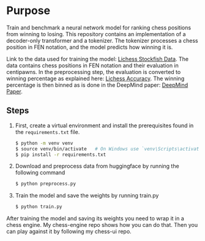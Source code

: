 # Purpose

Train and benchmark a neural network model for ranking chess positions from winning to losing. This repository contains an implementation of a decoder-only transformer and a tokenizer. The tokenizer processes a chess position in FEN notation, and the model predicts how winning it is.

Link to the data used for training the model: [Lichess Stockfish Data](https://huggingface.co/datasets/mauricett/lichess_sf). The data contains chess positions in FEN notation and their evaluation in centipawns. In the preprocessing step, the evaluation is converted to winning percentage as explained here: [Lichess Accuracy](https://lichess.org/page/accuracy). The winning percentage is then binned as is done in the DeepMind paper: [DeepMind Paper](https://arxiv.org/abs/2402.04494).

## Steps

1. First, create a virtual environment and install the prerequisites found in the `requirements.txt` file.
   
   ```sh
   $ python -m venv venv
   $ source venv/bin/activate   # On Windows use `venv\Scripts\activate`
   $ pip install -r requirements.txt

2. Download and preprocess data from huggingface by running the following command
    ```sh
    $ python preprocess.py

3. Train the model and save the weights by running train.py
    ```sh
    $ python train.py


After training the model and saving its weights you need to wrap it in a chess engine. My chess-engine repo shows how you can do that. Then you can play against it by following my chess-ui repo.
